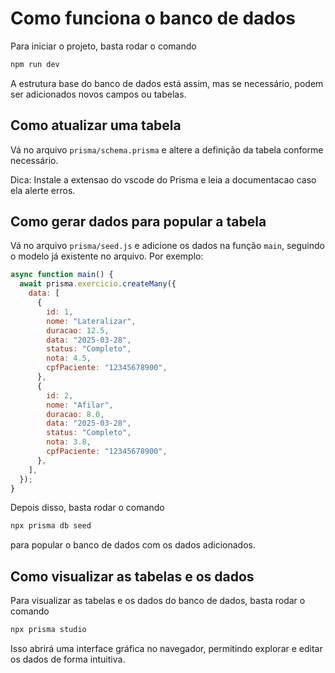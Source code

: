 # Como funciona o banco de dados

Para iniciar o projeto, basta rodar o comando

```bash
npm run dev
```

A estrutura base do banco de dados está assim, mas se necessário, podem ser adicionados novos campos ou tabelas.

## Como atualizar uma tabela

Vá no arquivo `prisma/schema.prisma` e altere a definição da tabela conforme necessário.

Dica: Instale a extensao do vscode do Prisma e leia a documentacao caso ela alerte erros.

## Como gerar dados para popular a tabela

Vá no arquivo `prisma/seed.js` e adicione os dados na função `main`, seguindo o modelo já existente no arquivo. Por exemplo:

```javascript
async function main() {
  await prisma.exercicio.createMany({
    data: [
      {
        id: 1,
        nome: "Lateralizar",
        duracao: 12.5,
        data: "2025-03-28",
        status: "Completo",
        nota: 4.5,
        cpfPaciente: "12345678900",
      },
      {
        id: 2,
        nome: "Afilar",
        duracao: 8.0,
        data: "2025-03-28",
        status: "Completo",
        nota: 3.8,
        cpfPaciente: "12345678900",
      },
    ],
  });
}
```

Depois disso, basta rodar o comando

```bash
npx prisma db seed
```

para popular o banco de dados com os dados adicionados.

## Como visualizar as tabelas e os dados

Para visualizar as tabelas e os dados do banco de dados, basta rodar o comando

```bash
npx prisma studio
```

Isso abrirá uma interface gráfica no navegador, permitindo explorar e editar os dados de forma intuitiva.
